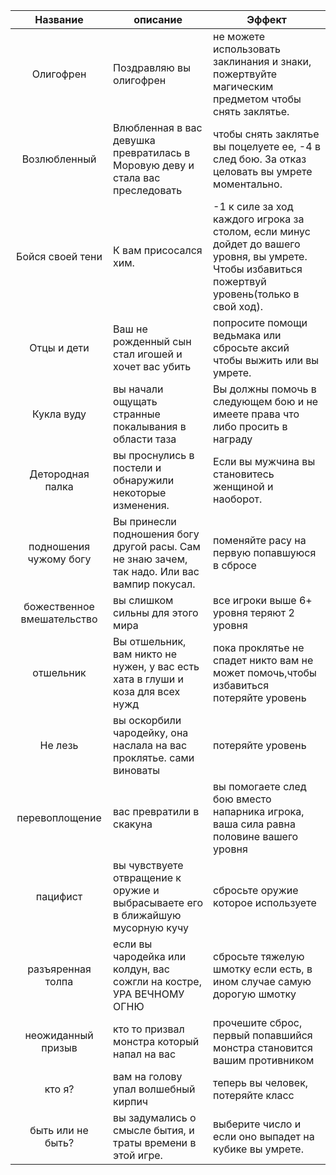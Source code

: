 |Название|описание|Эффект|
|:---:|---|---|
|Олигофрен|Поздравляю вы олигофрен|не можете использовать заклинания и знаки, пожертвуйте магическим предметом чтобы снять заклятье.|
|Возлюбленный |Влюбленная в вас девушка превратилась в Моровую деву и стала вас преследовать|чтобы снять заклятье вы поцелуете ее, -4 в след бою. За отказ целовать вы умрете моментально.|
|Бойся своей тени|К вам присосался хим.|-1 к силе за ход каждого игрока за столом, если минус дойдет до вашего уровня, вы умрете. Чтобы избавиться пожертвуй уровень(только в свой ход).|
|Отцы и дети |Ваш не рожденный сын стал игошей и хочет вас убить|попросите помощи ведьмака или сбросьте аксий чтобы выжить или вы умрете.|
|Кукла вуду|вы начали ощущать странные покалывания в области таза|Вы должны помочь в следующем бою и не имеете права что либо просить в награду|
|Детородная палка|вы проснулись в постели и обнаружили некоторые изменения.|Если вы мужчина вы становитесь женщиной и наоборот.|
|подношения чужому богу|Вы принесли подношения богу другой расы. Сам не знаю зачем, так надо. Или вас вампир покусал.|поменяйте расу на первую попавшуюся в сбросе|
|божественное вмешательство|вы слишком сильны для этого мира|все игроки выше 6+ уровня теряют 2 уровня|
|отшельник|Вы отшельник, вам никто не нужен, у вас есть хата в глуши и коза для всех нужд|пока проклятье не спадет никто вам не может помочь,чтобы избавиться потеряйте уровень|
|Не лезь|вы оскорбили чародейку, она наслала на вас проклятье. сами виноваты|потеряйте уровень|
|перевоплощение|вас превратили в скакуна|вы помогаете след бою вместо напарника игрока, ваша сила равна половине вашего уровня|
|пацифист|вы чувствуете отвращение к оружие и выбрасываете его в ближайшую мусорную кучу|сбросьте оружие которое используете|
|разъяренная толпа|если вы чародейка или колдун, вас сожгли на костре, УРА ВЕЧНОМУ ОГНЮ|сбросьте тяжелую шмотку если есть, в ином случае самую дорогую шмотку|
|неожиданный призыв|кто то призвал монстра который напал на вас|прочешите сброс, первый попавшийся монстра становится вашим противником|
|кто я?|вам на голову упал волшебный кирпич|теперь вы человек, потеряйте класс|
|быть или не быть?|вы задумались о смысле бытия, и траты времени в этой игре.|выберите число и если оно выпадет на кубике вы умрете.|
